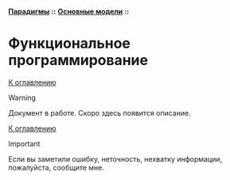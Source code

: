 **[Парадигмы](../../README.md#paradigms-models) ::** 
**[Основные модели](../../README.md#paradigms-models) ::**
# Функциональное программирование

<!--
https://metanit.com/common/langs/1.2.php
-->

[К оглавлению](../../README.md#paradigms-models)

> [!WARNING]
> Документ в работе. Скоро здесь появится описание.

[К оглавлению](../../README.md#paradigms-models)

> [!IMPORTANT]
> Если вы заметили ошибку, неточность, нехватку информации, пожалуйста, сообщите мне.
